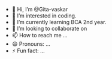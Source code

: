 - 👋 Hi, I’m @Gita-vaskar
- 👀 I’m interested in coding.
- 🌱 I’m currently learning BCA 2nd year.
- 💞️ I’m looking to collaborate on 
- 📫 How to reach me ...
- 😄 Pronouns: ...
- ⚡ Fun fact: ...

<!---
Gita-vaskar/Gita-vaskar is a ✨ special ✨ repository because its `README.md` (this file) appears on your GitHub profile.
You can click the Preview link to take a look at your changes.
--->
